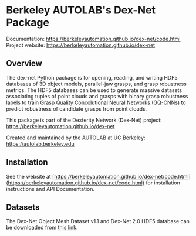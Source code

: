 # Berkeley AUTOLAB's Dex-Net Package

Documentation: https://berkeleyautomation.github.io/dex-net/code.html
Project website: https://berkeleyautomation.github.io/dex-net

## Overview
The dex-net Python package is for opening, reading, and writing HDF5 databases of 3D object models, parallel-jaw grasps, and grasp robustness metrics.
The HDF5 databases can be used to generate massive datasets associating tuples of point clouds and grasps with binary grasp robustness labels to train [Grasp Quality Concolutional Neural Networks (GQ-CNNs)](https://berkeleyautomation.github.io/gqcnn) to predict robustness of candidate grasps from point clouds.

This package is part of the Dexterity Network (Dex-Net) project: https://berkeleyautomation.github.io/dex-net

Created and maintained by the AUTOLAB at UC Berkeley: https://autolab.berkeley.edu

## Installation
See the website at [https://berkeleyautomation.github.io/dex-net/code.html](https://berkeleyautomation.github.io/dex-net/code.html) for installation instructions and API Documentation.

## Datasets
The Dex-Net Object Mesh Dataset v1.1 and Dex-Net 2.0 HDF5 database can be downloaded from [this link](TODO).
